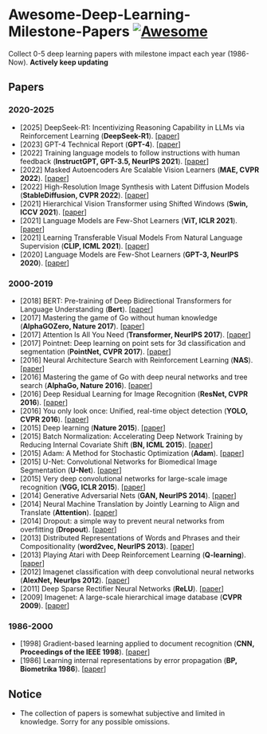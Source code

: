 # Awesome-Deep-Learning-Milestone-Papers [![Awesome](https://cdn.rawgit.com/sindresorhus/awesome/d7305f38d29fed78fa85652e3a63e154dd8e8829/media/badge.svg)](https://github.com/sindresorhus/awesome)

Collect 0-5 deep learning papers with milestone impact each year (1986-Now). **Actively keep updating**


## Papers
### 2020-2025
- [2025] DeepSeek-R1: Incentivizing Reasoning Capability in LLMs via Reinforcement Learning (**DeepSeek-R1**). [[paper](https://arxiv.org/pdf/2501.12948)]
- [2023] GPT-4 Technical Report (**GPT-4**). [[paper](https://arxiv.org/pdf/2303.08774)]
- [2022] Training language models to follow instructions with human feedback (**InstructGPT, GPT-3.5, NeurIPS 2021**). [[paper](https://proceedings.neurips.cc/paper_files/paper/2022/file/b1efde53be364a73914f58805a001731-Paper-Conference.pdf)]
- [2022] Masked Autoencoders Are Scalable Vision Learners (**MAE, CVPR 2022**).  [[paper](https://openaccess.thecvf.com/content/CVPR2022/papers/He_Masked_Autoencoders_Are_Scalable_Vision_Learners_CVPR_2022_paper.pdf)]
- [2022] High-Resolution Image Synthesis with Latent Diffusion Models (**StableDiffusion, CVPR 2022**). [[paper](https://openaccess.thecvf.com/content/CVPR2022/papers/Rombach_High-Resolution_Image_Synthesis_With_Latent_Diffusion_Models_CVPR_2022_paper.pdf)]
- [2021] Hierarchical Vision Transformer using Shifted Windows (**Swin, ICCV 2021**). [[paper](https://openaccess.thecvf.com/content/ICCV2021/papers/Liu_Swin_Transformer_Hierarchical_Vision_Transformer_Using_Shifted_Windows_ICCV_2021_paper.pdf)]
- [2021] Language Models are Few-Shot Learners (**ViT, ICLR 2021**). [[paper](https://arxiv.org/pdf/2010.11929)]
- [2021] Learning Transferable Visual Models From Natural Language Supervision (**CLIP, ICML 2021**). [[paper](https://proceedings.mlr.press/v139/radford21a/radford21a.pdf)]
- [2020] Language Models are Few-Shot Learners (**GPT-3, NeurIPS 2020**). [[paper](https://proceedings.neurips.cc/paper_files/paper/2020/file/1457c0d6bfcb4967418bfb8ac142f64a-Paper.pdf)]

### 2000-2019
- [2018] BERT: Pre-training of Deep Bidirectional Transformers for Language Understanding (**Bert**). [[paper](https://arxiv.org/pdf/1810.04805)]
- [2017] Mastering the game of Go without human knowledge (**AlphaGOZero, Nature 2017**). [[paper](https://www.nature.com/articles/nature24270.epdf?author_access_token=VJXbVjaSHxFoctQQ4p2k4tRgN0jAjWel9jnR3ZoTv0PVW4gB86EEpGqTRDtpIz-2rmo8-KG06gqVobU5NSCFeHILHcVFUeMsbvwS-lxjqQGg98faovwjxeTUgZAUMnRQ)]
- [2017] Attention Is All You Need (**Transformer, NeurIPS 2017**). [[paper](https://proceedings.neurips.cc/paper_files/paper/2017/file/3f5ee243547dee91fbd053c1c4a845aa-Paper.pdf)]
- [2017] Pointnet: Deep learning on point sets for 3d classification and segmentation (**PointNet, CVPR 2017**). [[paper](https://openaccess.thecvf.com/content_cvpr_2017/papers/Qi_PointNet_Deep_Learning_CVPR_2017_paper.pdf)]
- [2016] Neural Architecture Search with Reinforcement Learning (**NAS**). [[paper](https://arxiv.org/pdf/1611.01578)] 
- [2016] Mastering the game of Go with deep neural networks and tree search (**AlphaGo, Nature 2016**). [[paper](https://d1wqtxts1xzle7.cloudfront.net/82684593/2016_20go-libre.pdf?1648263964=&response-content-disposition=inline%3B+filename%3DMastering_the_game_of_Go_with_deep_neura.pdf&Expires=1740109551&Signature=WCGaYHwuy0~IXoJvuq5h6msbjWEBjz09nlyWff1veTS-0ZSEMuzsMAgNHa2gpg7Zn8f4FDMocDgXhkPqQqcjxFtTg-wZStEq-yUjBhcGXdBs1ugjf-YamzrIK669MOnhUnhMTqM6b700nyIVUu2vK5aQYoikt7YyTLX2dmDZfUNL~HQLaTsjxjy50KBVb5KUhUBMq5LOLueqeNcwwXA0H6JkwcFpqOjNAC8q7gwtiStO9sIysyrG-IFFAOrh3ozNOoP8NlhReoKBbA2-6Gb8mfeA156f7M9Fyb5ZiYG1bxRTb9S3M4MsD10V7qNjZQrsdcTzDRfxmvsYBt2K5jARyg__&Key-Pair-Id=APKAJLOHF5GGSLRBV4ZA)]
- [2016] Deep Residual Learning for Image Recognition (**ResNet, CVPR 2016**). [[paper](https://openaccess.thecvf.com/content_cvpr_2016/papers/He_Deep_Residual_Learning_CVPR_2016_paper.pdf)]
- [2016] You only look once: Unified, real-time object detection (**YOLO, CVPR 2016**). [[paper](https://www.cv-foundation.org/openaccess/content_cvpr_2016/papers/Redmon_You_Only_Look_CVPR_2016_paper.pdf)]
- [2015] Deep learning (**Nature 2015**). [[paper](https://hal.science/hal-04206682/document)]
- [2015] Batch Normalization: Accelerating Deep Network Training by Reducing Internal Covariate Shift (**BN, ICML 2015**). [[paper](https://proceedings.mlr.press/v37/ioffe15.pdf)]
- [2015] Adam: A Method for Stochastic Optimization (**Adam**). [[paper](https://arxiv.org/pdf/1412.6980)]
- [2015] U-Net: Convolutional Networks for Biomedical Image Segmentation (**U-Net**). [[paper](https://arxiv.org/pdf/1505.04597)] 
- [2015] Very deep convolutional networks for large-scale image recognition (**VGG, ICLR 2015**). [[paper](https://arxiv.org/pdf/1409.1556)]
- [2014] Generative Adversarial Nets (**GAN, NeurIPS 2014**). [[paper](https://proceedings.neurips.cc/paper_files/paper/2014/file/5ca3e9b122f61f8f06494c97b1afccf3-Paper.pdf)]
- [2014] Neural Machine Translation by Jointly Learning to Align and Translate (**Attention**). [[paper](https://arxiv.org/pdf/1409.0473)]
- [2014] Dropout: a simple way to prevent neural networks from overfitting (**Dropout**). [[paper](https://www.jmlr.org/papers/volume15/srivastava14a/srivastava14a.pdf)]
- [2013] Distributed Representations of Words and Phrases and their Compositionality (**word2vec, NeurIPS 2013**). [[paper](https://proceedings.neurips.cc/paper/2013/file/9aa42b31882ec039965f3c4923ce901b-Paper.pdf)]
- [2013] Playing Atari with Deep Reinforcement Learning (**Q-learning**). [[paper](https://arxiv.org/pdf/1312.5602)]
- [2012] Imagenet classification with deep convolutional neural networks (**AlexNet, NeurIps 2012**). [[paper](https://proceedings.neurips.cc/paper/2012/file/c399862d3b9d6b76c8436e924a68c45b-Paper.pdf)]
- [2011] Deep Sparse Rectifier Neural Networks (**ReLU**). [[paper](https://proceedings.mlr.press/v15/glorot11a/glorot11a.pdf)]
- [2009] Imagenet: A large-scale hierarchical image database  (**CVPR 2009**). [[paper](https://hal.science/hal-03926082/document)]
### 1986-2000
- [1998] Gradient-based learning applied to document recognition (**CNN, Proceedings of the IEEE 1998**). [[paper](https://hal.science/hal-03926082/document)]
- [1986] Learning internal representations by error propagation (**BP, Biometrika 1986**). [[paper](https://www.cs.cmu.edu/~bhiksha/courses/deeplearning/Fall.2016/pdfs/Chap8_PDP86.pdf)]

## Notice
- The collection of papers is somewhat subjective and limited in knowledge. Sorry for any possible omissions.

